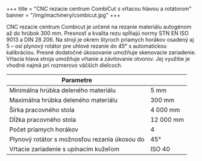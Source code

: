+++
title = "CNC rezacie centrum CombiCut s vŕtacou hlavou a rotátorom"
banner = "/img/machinery/combicut.jpg"
+++

CNC rezacie centrum Combicut je určené na rezanie materiálu autogénom až do hrúbok 300 mm. <!--more--> Presnosť a kvalita rezu spĺňajú normy STN EN ISO 9013 a DIN 28 206. Na stroji je okrem štyroch priamych horákov osadený aj 5 – osí plynový rotátor pre uhlové rezanie do 45° s automatickou kalibráciou. Presné dodatočné úkosovanie umožňuje skenovacie zariadenie.
Vŕtacia hlava stroja umožňuje vŕtanie a závitovanie otvorov. Jej využitie je vhodné najmä pri rozmerovo väčších dielcoch.

|Parametre                          |    |
|-----------------------------------|----|
|Minimálna hrúbka deleného materiálu|5 mm|
|Maximálna hrúbka deleného materiálu|300 mm|
|Šírka pracovného stola             |4 000 mm|
|Dĺžka pracovného stola	            |12 000 mm|
|Počet priamych horákov	            |4| 
|Plynový rotátor s možnosťou rezania úkosou do|45°|
|Vŕtacie zariadenie s upínacím kužeľom |ISO 40|
